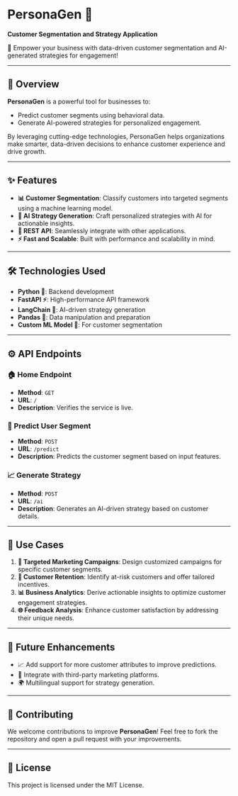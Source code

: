 # PersonaGen 🌟  
**Customer Segmentation and Strategy Application**  

🚀 Empower your business with data-driven customer segmentation and AI-generated strategies for engagement!  

---

## 🌟 Overview  
**PersonaGen** is a powerful tool for businesses to:  
- Predict customer segments using behavioral data.  
- Generate AI-powered strategies for personalized engagement.  

By leveraging cutting-edge technologies, PersonaGen helps organizations make smarter, data-driven decisions to enhance customer experience and drive growth.  

---

## ✨ Features  
- **📊 Customer Segmentation**: Classify customers into targeted segments using a machine learning model.  
- **🤖 AI Strategy Generation**: Craft personalized strategies with AI for actionable insights.  
- **🔗 REST API**: Seamlessly integrate with other applications.  
- **⚡ Fast and Scalable**: Built with performance and scalability in mind.  

---

## 🛠️ Technologies Used  
- **Python 🐍**: Backend development  
- **FastAPI ⚡**: High-performance API framework  
- **LangChain 🔗**: AI-driven strategy generation  
- **Pandas 🐼**: Data manipulation and preparation  
- **Custom ML Model 🎯**: For customer segmentation  

---

## ⚙️ API Endpoints  

### 🏠 Home Endpoint  
- **Method**: `GET`  
- **URL**: `/`  
- **Description**: Verifies the service is live.  

### 🧩 Predict User Segment  
- **Method**: `POST`  
- **URL**: `/predict`  
- **Description**: Predicts the customer segment based on input features.  

### 📈 Generate Strategy  
- **Method**: `POST`  
- **URL**: `/ai`  
- **Description**: Generates an AI-driven strategy based on customer details.  

---

## 🌟 Use Cases  
1. **🎯 Targeted Marketing Campaigns**: Design customized campaigns for specific customer segments.  
2. **🔄 Customer Retention**: Identify at-risk customers and offer tailored incentives.  
3. **📊 Business Analytics**: Derive actionable insights to optimize customer engagement strategies.  
4. **🌐 Feedback Analysis**: Enhance customer satisfaction by addressing their unique needs.  

---

## 🔮 Future Enhancements  
- 📈 Add support for more customer attributes to improve predictions.  
- 🤝 Integrate with third-party marketing platforms.  
- 🌍 Multilingual support for strategy generation.  

---

## 🤝 Contributing  
We welcome contributions to improve **PersonaGen**! Feel free to fork the repository and open a pull request with your improvements.  

---

## 📜 License  
This project is licensed under the MIT License.  
